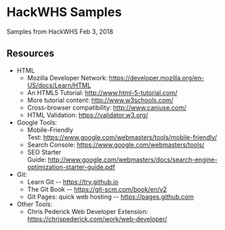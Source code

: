 # HackWHS Samples

Samples from HackWHS
Feb 3, 2018


## Resources

* HTML
  * Mozilla Developer Network: https://developer.mozilla.org/en-US/docs/Learn/HTML 
  * An HTML5 Tutorial: http://www.html-5-tutorial.com/
  * More tutorial content: http://www.w3schools.com/
  * Cross-browser compatibility: http://www.caniuse.com/
  * HTML Validation: https://validator.w3.org/
* Google Tools:
  * Mobile-Friendly Test: https://www.google.com/webmasters/tools/mobile-friendly/
  * Search Console: https://www.google.com/webmasters/tools/
  * SEO Starter Guide: http://www.google.com/webmasters/docs/search-engine-optimization-starter-guide.pdf
* Git:
  * Learn Git -- https://try.github.io
  * The Git Book -- https://git-scm.com/book/en/v2
  * Git Pages: quick web hosting -- https://pages.github.com
* Other Tools:
  * Chris Pederick Web Developer Extension: https://chrispederick.com/work/web-developer/